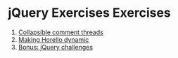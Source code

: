 # jQuery Exercises Exercises

1. [Collapsible comment threads](comment_threads/README.md)
1. [Making Horello dynamic](horello_dynamic/README.md)
1. [Bonus: jQuery challenges](bonus_jquery.md)
